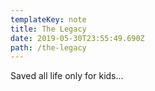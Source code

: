 ```yaml
---
templateKey: note
title: The Legacy
date: 2019-05-30T23:55:49.690Z
path: /the-legacy
---
```

Saved all life only for kids...
